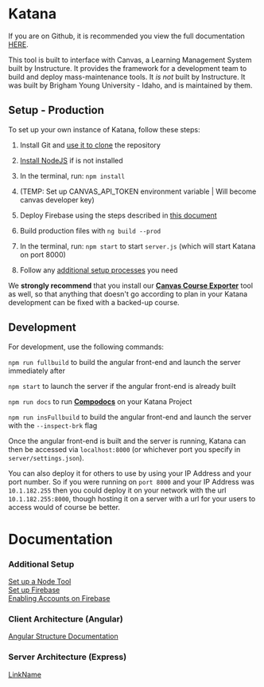 # Katana

If you are on Github, it is recommended you view the full documentation [HERE](https://byuitechops.github.io/katana/docs/index.html).

This tool is built to interface with Canvas, a Learning Management System built by Instructure. It provides the framework for a development team to build and deploy mass-maintenance tools. It *is not* built by Instructure. It was built by Brigham Young University - Idaho, and is maintained by them.

## Setup - Production

To set up your own instance of Katana, follow these steps:

1. Install Git and [use it to clone](https://git-scm.com/book/en/v2/Git-Basics-Getting-a-Git-Repository) the repository

2. [Install NodeJS](https://nodejs.org/en/download/) if is not installed

3. In the terminal, run: `npm install`

4. (TEMP: Set up CANVAS_API_TOKEN environment variable | Will become canvas developer key)

5. Deploy Firebase using the steps described in [this document](https://byuitechops.github.io/katana/docs/additional-documentation/setup/setting-up-firebase.html)

6. Build production files with `ng build --prod`

<!-- 7. Copy the `server` directory and the contents of the `/dist` folder into the directory you will be deploying from -->

7. In the terminal, run: `npm start` to start `server.js` (which will start Katana on port 8000)

8. Follow any [additional setup processes](https://byuitechops.github.io/katana/docs/additional-documentation/setup.html) you need

We **strongly recommend** that you install our **[Canvas Course Exporter](https://github.com/byuitechops/canvas-course-exporter)** tool as well, so that anything that doesn't go according to plan in your Katana development can be fixed with a backed-up course.

## Development

For development, use the following commands:

```npm run fullbuild``` to build the angular front-end and launch the server immediately after

```npm start``` to launch the server if the angular front-end is already built

```npm run docs``` to run **[Compodocs](https://compodoc.app/)** on your Katana Project

```npm run insFullbuild``` to build the angular front-end and launch the server with the `--inspect-brk` flag

Once the angular front-end is built and the server is running, Katana can then be accessed via `localhost:8000` (or whichever port you specify in `server/settings.json`).

You can also deploy it for others to use by using your IP Address and your port number. So if you were running on `port 8000` and your IP Address was `10.1.182.255` then you could deploy it on your network with the url `10.1.182.255:8000`, though hosting it on a server with a url for your users to access would of course be better.

# Documentation

### Additional Setup
[Set up a Node Tool](https://byuitechops.github.io/katana/docs/additional-documentation/setup/node-tools.html)<br />
[Set up Firebase](https://byuitechops.github.io/katana/docs/additional-documentation/setup/setting-up-firebase.html)<br />
[Enabling Accounts on Firebase](https://byuitechops.github.io/katana/docs/additional-documentation/setup/enabling-accounts-on-firebase.html)<br />

### Client Architecture (Angular)
[Angular Structure Documentation](https://byuitechops.github.io/katana/docs/index.html) 

### Server Architecture (Express)
[LinkName](https://byuitechops.github.io/katana/docs/additional-documentation/architecture.html)<br />








